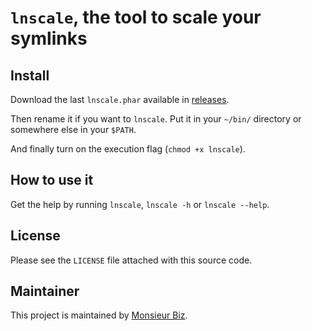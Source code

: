 # `lnscale`, the tool to scale your symlinks

## Install

Download the last `lnscale.phar` available in [releases](https://github.com/monsieurbiz/lnscale/releases).

Then rename it if you want to `lnscale`. Put it in your `~/bin/` directory or somewhere else in your `$PATH`.

And finally turn on the execution flag (`chmod +x lnscale`).

## How to use it

Get the help by running `lnscale`, `lnscale -h` or `lnscale --help`.

## License

Please see the `LICENSE` file attached with this source code.

## Maintainer

This project is maintained by [Monsieur Biz](https://github.com/monsieurbiz).